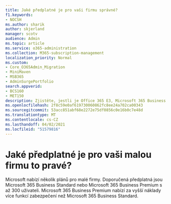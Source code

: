 ```yaml
---
title: Jaké předplatné je pro vaši firmu správné?
f1.keywords:
- NOCSH
ms.author: sharik
author: skjerland
manager: scotv
audience: Admin
ms.topic: article
ms.service: o365-administration
ms.collection: M365-subscription-management
localization_priority: Normal
ms.custom:
- Core_O365Admin_Migration
- MiniMaven
- MSB365
- AdminSurgePortfolio
search.appverid:
- BCS160
- MET150
description: Zjistěte, jestli je Office 365 E3, Microsoft 365 Business Standard nebo Microsoft 365 Business Premium pro vaši firmu to pravé.
ms.openlocfilehash: 2f8c59e0af619730060862fc8ee24a702ca00343
ms.sourcegitcommit: 53acc851abf68e2272e75df0856c0e16b0c7e48d
ms.translationtype: MT
ms.contentlocale: cs-CZ
ms.lasthandoff: 04/02/2021
ms.locfileid: "51579816"
---
```

# <a name="what-subscription-is-right-for-your-small-business"></a>Jaké předplatné je pro vaši malou firmu to pravé?

Microsoft nabízí několik plánů pro malé firmy. Doporučená předplatná jsou Microsoft 365 Business Standard nebo Microsoft 365 Business Premium s až 300 uživateli. Microsoft 365 Business Premium nabízí za vyšší náklady více funkcí zabezpečení než Microsoft 365 Business Standard.
